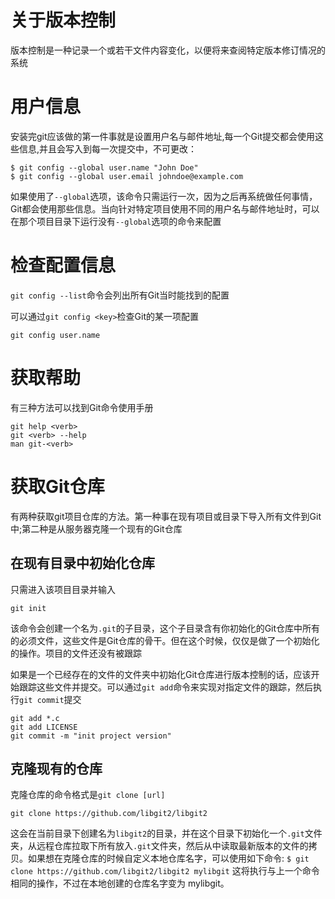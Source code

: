 # 关于版本控制
版本控制是一种记录一个或若干文件内容变化，以便将来查阅特定版本修订情况的系统

# 用户信息
安装完git应该做的第一件事就是设置用户名与邮件地址,每一个Git提交都会使用这些信息,并且会写入到每一次提交中，不可更改：
```
$ git config --global user.name "John Doe"
$ git config --global user.email johndoe@example.com
```
如果使用了`--global`选项，该命令只需运行一次，因为之后再系统做任何事情，Git都会使用那些信息。当向针对特定项目使用不同的用户名与邮件地址时，可以在那个项目目录下运行没有`--global`选项的命令来配置

# 检查配置信息
`git config --list`命令会列出所有Git当时能找到的配置

可以通过`git config <key>`检查Git的某一项配置
```
git config user.name
```

# 获取帮助
有三种方法可以找到Git命令使用手册
```
git help <verb>
git <verb> --help
man git-<verb>
```

# 获取Git仓库
有两种获取git项目仓库的方法。第一种事在现有项目或目录下导入所有文件到Git中;第二种是从服务器克隆一个现有的Git仓库

## 在现有目录中初始化仓库
只需进入该项目目录并输入
```
git init
```

该命令会创建一个名为`.git`的子目录，这个子目录含有你初始化的Git仓库中所有的必须文件，这些文件是Git仓库的骨干。但在这个时候，仅仅是做了一个初始化的操作。项目的文件还没有被跟踪

如果是一个已经存在的文件的文件夹中初始化Git仓库进行版本控制的话，应该开始跟踪这些文件并提交。可以通过`git add`命令来实现对指定文件的跟踪，然后执行`git commit`提交
```
git add *.c
git add LICENSE
git commit -m "init project version"
```

## 克隆现有的仓库
克隆仓库的命令格式是`git clone [url]`  

`git clone https://github.com/libgit2/libgit2`  

这会在当前目录下创建名为`libgit2`的目录，并在这个目录下初始化一个`.git`文件夹，从远程仓库拉取下所有放入`.git`文件夹，然后从中读取最新版本的文件的拷贝。如果想在克隆仓库的时候自定义本地仓库名字，可以使用如下命令:
`$ git clone https://github.com/libgit2/libgit2 mylibgit`
这将执行与上一个命令相同的操作，不过在本地创建的仓库名字变为 mylibgit。






